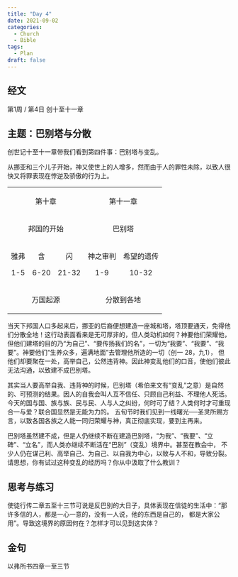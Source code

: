 ```yaml
---
title: "Day 4"
date: 2021-09-02
categories:
  - Church
  - Bible
tags:
  - Plan
draft: false
---
```

  
## 经文
第1周 / 第4日 创十至十一章

## 主题：巴别塔与分散
创世记十至十一章带我们看到第四件事：巴别塔与变乱。

从挪亚和三个儿子开始，神又使世上的人增多，然而由于人的罪性未除，以致人很快又将罪表现在悖逆及骄傲的行为上。

<table>
<tbody>
<tr>
	<td colspan="3" ><p style="text-align:center">第十章</p></td>
	<td colspan="2" ><p style="text-align:center">第十一章</p></td>
</tr><tr>
    <td colspan="3" ><p style="text-align:center">邦国的开始</p></td>
    <td colspan="2" ><p style="text-align:center">巴别塔</p></td>
</tr><tr>
    <td ><p style="text-align:center">雅弗</p><p style="text-align:center">1-5</p></td>
    <td ><p style="text-align:center">含</p><p style="text-align:center">6-20</p></td>
    <td ><p style="text-align:center">闪</p><p style="text-align:center">21-32</p></td>
    <td ><p style="text-align:center">神之审判</p><p style="text-align:center">1-9</p></td>
    <td ><p style="text-align:center">希望的遗传</p><p style="text-align:center">10-32</p></td>
</tr><tr>
    <td colspan="3" ><p style="text-align:center">万国起源</p></td>
    <td colspan="2" ><p style="text-align:center">分散到各地</p></td>
</tr>
</tbody>
</table>

当天下邦国人口多起来后，挪亚的后裔便想建造一座城和塔，塔顶要通天，免得他们分散全地！这行动表面看来是无可厚非的，但人类动机如何？神要他们荣耀他，
但他们建塔的目的乃“为自己”、“要传扬我们的名”，一切为“我要”、“我要”、“我要”。神要他们“生养众多，遍满地面”去管理他所造的一切（创一  28，九1），
但他们却要聚在一处，高举自己，公然违背神。因此神变乱他们的口音，使他们彼此无法沟通，以致建不成巴别塔。

其实当人要高举自我、违背神的时候，巴别塔（希伯来文有“变乱”之意）是自然的、可预测的结果。因人的自我会叫人互不信任、只顾自己利益、不理他人死活。
今天的国与国、族与族、民与民、人与人之纠纷，何时可了结？人类何时才可重现合一与爱？联合国显然是无能为力的。
五旬节时我们见到一线曙光──圣灵所赐方言，以致各国各族之人能一同归荣耀与神，真正彻底实现，要到主再来。

巴别塔虽然建不成，但是人仍继续不断在建造巴别塔，“为我”、“我要”、“立碑”、“立名”，而人类亦继续不断活在“巴别”（变乱）境界中。甚至在教会中，
不少人仍在谋己利、高举自己、为自己、以自我为中心，以致与人不和，导致分裂。请思想，你有试过这种变乱的经历吗？你从中汲取了什么教训？

## 思考与练习 
使徒行传二章五至十三节可说是反巴别的大日子，具体表现在信徒的生活中：“那许多信的人，都是一心一意的，没有一人说，他的东西是自己的，
都是大家公用”。导致这境界的原因何在？怎样才可以见到这实体？

## 金句
以弗所书四章一至三节